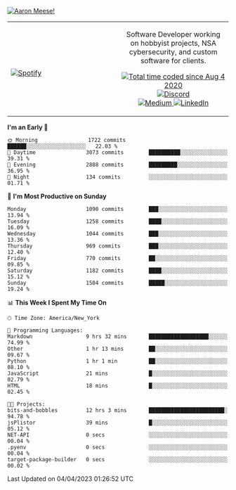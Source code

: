 [![Aaron Meese!](https://user-images.githubusercontent.com/17814535/88975338-a2aabf00-d27f-11ea-963f-8a19608716b4.png)](https://github.com/ajmeese7/readme-ascii "README ASCII")

<!-- Modified from project here: https://github.com/novatorem/novatorem -->
<table width="100%">
  <tr>
  <td width="50%">

&nbsp; <br> [![Spotify](https://ajmeese7.vercel.app/api/spotify)](https://open.spotify.com/user/ajmeese)

  </td>
  <td width="50%">
    <p align="center">
    Software Developer working on hobbyist projects, NSA cybersecurity, and custom software for clients.
    </p>
    <p align="center">
      <a href="https://wakatime.com/@f726891d-3b02-46cd-9b60-e8c59f9e2b14">
        <img src="https://wakatime.com/badge/user/f726891d-3b02-46cd-9b60-e8c59f9e2b14.svg" alt="Total time coded since Aug 4 2020" title="WakaTime" />
      </a>
      <a href="http://link.aaronmeese.com/discord">
        <img src="https://img.shields.io/badge/discord-ajmeese7%234835-369?style=flat-square&logo=discord&logoColor=white&color=purple" alt="Discord" title="Discord">
      </a>
      <br />
      <a href="https://link.aaronmeese.com/medium">
        <img src="https://img.shields.io/badge/medium-ajmeese7-1DB954?style=flat-square&logo=medium&logoColor=white" alt="Medium" title="Medium">
      </a>
      <a href="https://link.aaronmeese.com/linkedin">
        <img src="https://img.shields.io/badge/linkedIn-aaronmeese-1DB954?style=flat-square&logo=linkedin&logoColor=white&color=blue" alt="LinkedIn" title="LinkedIn">
      </a>
    </p>
  </td>

</table>

[//]: <> (The `&nbsp;` is to have Aphelion take up more space)

<!--START_SECTION:waka-->
**I'm an Early 🐤** 

```text
🌞 Morning                1722 commits        ██████░░░░░░░░░░░░░░░░░░░   22.03 % 
🌆 Daytime                3073 commits        ██████████░░░░░░░░░░░░░░░   39.31 % 
🌃 Evening                2888 commits        █████████░░░░░░░░░░░░░░░░   36.95 % 
🌙 Night                  134 commits         ░░░░░░░░░░░░░░░░░░░░░░░░░   01.71 % 
```
📅 **I'm Most Productive on Sunday** 

```text
Monday                   1090 commits        ███░░░░░░░░░░░░░░░░░░░░░░   13.94 % 
Tuesday                  1258 commits        ████░░░░░░░░░░░░░░░░░░░░░   16.09 % 
Wednesday                1044 commits        ███░░░░░░░░░░░░░░░░░░░░░░   13.36 % 
Thursday                 969 commits         ███░░░░░░░░░░░░░░░░░░░░░░   12.40 % 
Friday                   770 commits         ██░░░░░░░░░░░░░░░░░░░░░░░   09.85 % 
Saturday                 1182 commits        ████░░░░░░░░░░░░░░░░░░░░░   15.12 % 
Sunday                   1504 commits        █████░░░░░░░░░░░░░░░░░░░░   19.24 % 
```


📊 **This Week I Spent My Time On** 

```text
🕑︎ Time Zone: America/New_York

💬 Programming Languages: 
Markdown                 9 hrs 32 mins       ███████████████████░░░░░░   74.99 % 
Other                    1 hr 13 mins        ██░░░░░░░░░░░░░░░░░░░░░░░   09.67 % 
Python                   1 hr 1 min          ██░░░░░░░░░░░░░░░░░░░░░░░   08.10 % 
JavaScript               21 mins             █░░░░░░░░░░░░░░░░░░░░░░░░   02.79 % 
HTML                     18 mins             █░░░░░░░░░░░░░░░░░░░░░░░░   02.45 % 

🐱‍💻 Projects: 
bits-and-bobbles         12 hrs 3 mins       ████████████████████████░   94.78 % 
jsPlistor                39 mins             █░░░░░░░░░░░░░░░░░░░░░░░░   05.12 % 
NET-API                  0 secs              ░░░░░░░░░░░░░░░░░░░░░░░░░   00.04 % 
.pyenv                   0 secs              ░░░░░░░░░░░░░░░░░░░░░░░░░   00.04 % 
target-package-builder   0 secs              ░░░░░░░░░░░░░░░░░░░░░░░░░   00.02 % 
```


 Last Updated on 04/04/2023 01:26:52 UTC
<!--END_SECTION:waka-->
